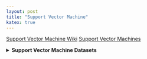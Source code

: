 ```yaml
---
layout: post
title: "Support Vector Machine"
katex: true
---
```

[Support Vector Machine Wiki](https://en.wikipedia.org/wiki/Support_vector_machine)
[Support Vector Machines](https://www.youtube.com/watch?v=efR1C6CvhmE)
<details class="collapse-box"><summary class="collapse-box-title"><b>Support Vector Machine Datasets</b></summary><div markdown="1"><hr>



- [Iris Dataset](https://www.kaggle.com/datasets/uciml/iris)
- [Breast Cancer Wisconsin (Diagnostic) Dataset](https://www.kaggle.com/datasets/uciml/breast-cancer-wisconsin-data)
- [MNIST Handwritten Digits Dataset](https://www.kaggle.com/datasets/hojjatk/mnist-dataset)
- [Wine Dataset](https://www.kaggle.com/datasets/uciml/red-wine-quality-cortez-et-al-2009/data)
- [Titanic Dataset](https://www.kaggle.com/c/titanic/overview)
- [Diabetes Dataset](https://www.kaggle.com/datasets/mathchi/diabetes-data-set)
- [Heart Disease UCI Dataset](https://www.kaggle.com/datasets/redwankarimsony/heart-disease-data)
- [Spam SMS Collection Dataset](https://www.kaggle.com/datasets/uciml/sms-spam-collection-dataset)
- [Human Activity Recognition Using Smartphones Dataset](https://www.kaggle.com/datasets/jorgeromn/human-activity-recognition-smartphones-data-set)
- [UCI Statlog (Heart) Dataset](https://archive.ics.uci.edu/dataset/145/statlog+heart)

<p class="collapse-box-p">END</p></div></details>


[jekyll-docs]: http://jekyllrb.com/docs/home
[jekyll-gh]:   https://github.com/jekyll/jekyll
[jekyll-talk]: https://talk.jekyllrb.com/
